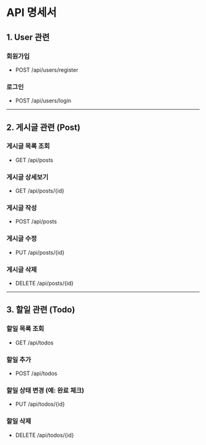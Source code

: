 # API 명세서

## 1. User 관련

### 회원가입
- POST /api/users/register

### 로그인
- POST /api/users/login

---

## 2. 게시글 관련 (Post)

### 게시글 목록 조회
- GET /api/posts

### 게시글 상세보기
- GET /api/posts/{id}

### 게시글 작성
- POST /api/posts

### 게시글 수정
- PUT /api/posts/{id}

### 게시글 삭제
- DELETE /api/posts/{id}

---

## 3. 할일 관련 (Todo)

### 할일 목록 조회
- GET /api/todos

### 할일 추가
- POST /api/todos

### 할일 상태 변경 (예: 완료 체크)
- PUT /api/todos/{id}

### 할일 삭제
- DELETE /api/todos/{id}
